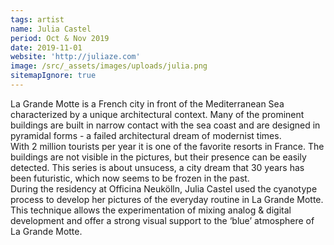 ```yaml
---
tags: artist
name: Julia Castel
period: Oct & Nov 2019
date: 2019-11-01
website: 'http://juliaze.com'
image: /src/_assets/images/uploads/julia.png
sitemapIgnore: true
---
```


La Grande Motte is a French city in front of the Mediterranean Sea characterized by a unique architectural context. Many of the prominent buildings are built in narrow contact with the sea coast and are designed in pyramidal forms - a failed architectural dream of modernist times.\
With 2 million tourists per year it is one of the favorite resorts in France. The buildings are not visible in the pictures, but their presence can be easily detected. This series is about unsucess, a city dream that 30 years has been futuristic, which now seems to be frozen in the past.\
During the residency at Officina Neukölln, Julia Castel used the cyanotype process to develop her pictures of the everyday routine in La Grande Motte. This technique allows the experimentation of mixing analog & digital development and offer a strong visual support to the ‘blue’ atmosphere of La Grande Motte.
